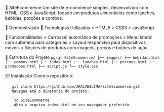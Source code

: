 🍔 SiteEcommerce
Um site de e-commerce simples, desenvolvido com HTML, CSS e JavaScript, focado em produtos alimentícios como lanches, bebidas, porções e combos.

📸 Demonstração
   🧰 Tecnologias Utilizadas
       > HTML5
       > CSS3
       > JavaScript


  🚀 Funcionalidades
      > Carrossel automático de promoções
      > Menu lateral com submenu para categorias
      > Layout responsivo para dispositivos móveis
      > Seções de produtos com imagens, preços e botões de ação


📁 Estrutura do Projeto
    ```pgsql
        SiteEcommerce/
        ├── images/
        ├── bebidas.html
        ├── combos.html
        ├── index.html
        ├── lanches.html
        ├── porcoes.html
        ├── promocoes.html
        ├── script.js
        └── style.css
    ```

📦 Instalação
    Clone o repositório:

   ```bash
      git clone https://github.com/JRALVESLIMA/SiteEcommerce.git
      Navegue até o diretório do projeto:
   ```
      
  ```bash
      cd SiteEcommerce
      Abra o arquivo index.html em seu navegador preferido.
   ```

